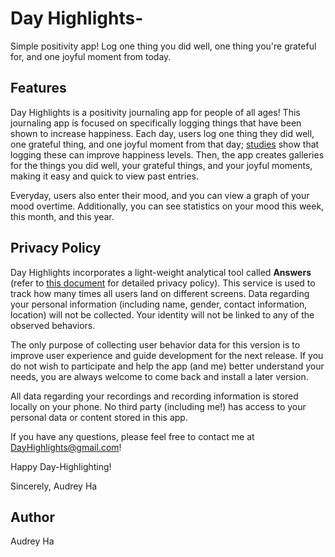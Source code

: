 # Day Highlights-
Simple positivity app! Log one thing you did well, one thing you're grateful for, and one joyful moment from today.

## Features
Day Highlights is a positivity journaling app for people of all ages! This journaling app is focused on specifically logging things that have been shown to increase happiness. Each day, users log one thing they did well, one grateful thing, and one joyful moment from that day; [studies](https://optionb.org/articles/write-down-positive-moments) show that logging these can improve happiness levels. Then, the app creates galleries for the things you did well, your grateful things, and your joyful moments, making it easy and quick to view past entries. 

Everyday, users also enter their mood, and you can view a graph of your mood overtime. Additionally, you can see statistics on your mood this week, this month, and this year. 

## Privacy Policy
Day Highlights incorporates a light-weight analytical tool called <b>Answers</b> (refer to [this document](https://answers.io/img/onepager/privacy.pdf) for detailed privacy policy). This service is used to track how many times all users land on different screens. Data regarding your personal information (including name, gender, contact information, location) will not be collected. Your identity will not be linked to any of the observed behaviors.

The only purpose of collecting user behavior data for this version is to improve user experience and guide development for the next release. If you do not wish to participate and help the app (and me) better understand your needs, you are always welcome to come back and install a later version.

All data regarding your recordings and recording information is stored locally on your phone. No third party (including me!) has access to your personal data or content stored in this app.

If you have any questions, please feel free to contact me at DayHighlights@gmail.com!

Happy Day-Highlighting!

Sincerely,
Audrey Ha

## Author
Audrey Ha

